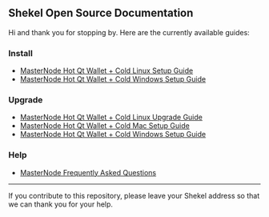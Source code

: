 ## Shekel Open Source Documentation

Hi and thank you for stopping by. Here are the currently available guides:

### Install
 * [MasterNode Hot Qt Wallet + Cold Linux Setup Guide](guides/MasterNode_Setup_Cold_Hot_Linux.md)
 * [MasterNode Hot Qt Wallet + Cold Windows Setup Guide](guides/Masternode_Setup_Hot_Windows.md)
 


### Upgrade 
 * [MasterNode Hot Qt Wallet + Cold Linux Upgrade Guide](guides/Masternode_Upgrade_Cold_Hot_Linux.md)
 * [MasterNode Hot Qt Wallet + Cold Mac Setup Guide](guides/Masternode_Upgrade_Hot_Mac.md)
 * [MasterNode Hot Qt Wallet + Cold Windows Setup Guide](guides/Masternode_Upgrade_Hot_Windows.md)
 
 
 
### Help
 * [MasterNode Frequently Asked Questions](guides/Shekel_Wallet_FAQ.md)

----

If you contribute to this repository, please leave your Shekel address so that we can thank you for your help.
